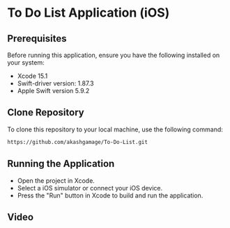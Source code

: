 # To Do List Application (iOS)

## Prerequisites

Before running this application, ensure you have the following installed on your system:

- Xcode 15.1
- Swift-driver version: 1.87.3
- Apple Swift version 5.9.2

## Clone Repository

To clone this repository to your local machine, use the following command:

```bash
https://github.com/akashgamage/To-Do-List.git
```

## Running the Application

- Open the project in Xcode.
- Select a iOS simulator or connect your iOS device.
- Press the "Run" button in Xcode to build and run the application.

## Video
